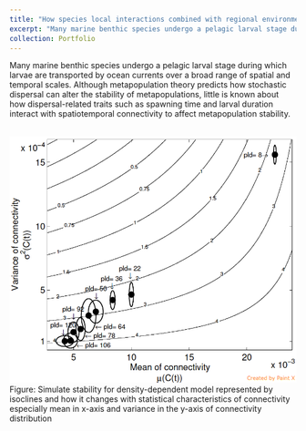 ```yaml
---
title: "How species local interactions combined with regional environmentally forced dispersal shape the growth, stability and persistence of metapopulations?"
excerpt: "Many marine benthic species undergo a pelagic larval stage during which larvae are transported by ocean currents over a broad range of spatial and temporal scales. The aim is to study how dispersal-related traits such as spawning time and larval duration interact with spatiotemporal connectivity to affect metapopulation stability."
collection: Portfolio
---
```


Many marine benthic species undergo a pelagic larval stage during which larvae are transported by ocean currents over a broad range of spatial and temporal scales. Although metapopulation theory predicts how stochastic dispersal can alter the stability of metapopulations, little is known about how dispersal-related traits such as spawning time and larval duration interact with spatiotemporal connectivity to affect metapopulation stability. 


<br/><img src='/images/Pic1.png'>
Figure: Simulate stability for density-dependent model represented by isoclines and how it changes with statistical characteristics of connectivity especially mean in x-axis and variance in the y-axis of connectivity distribution
